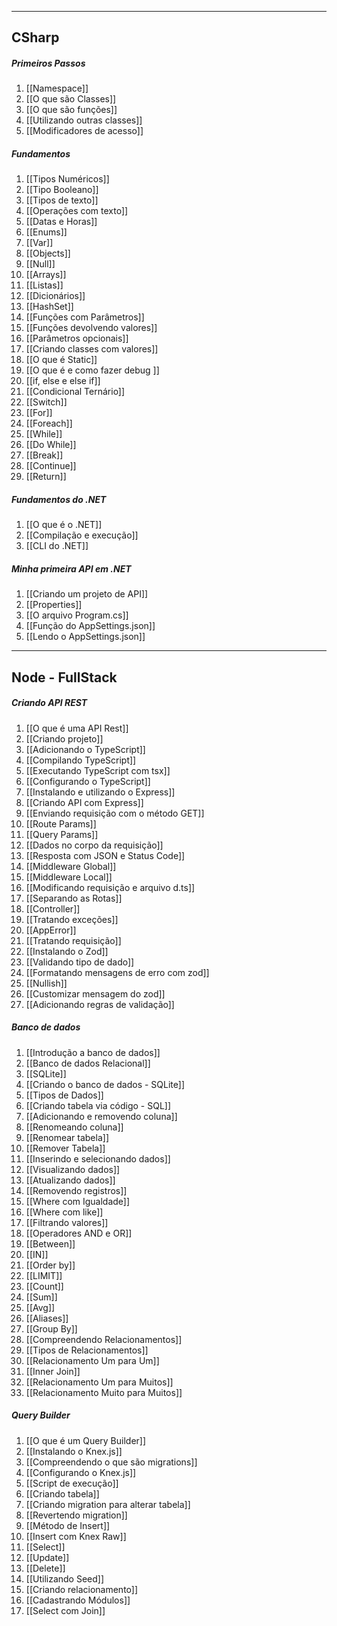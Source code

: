 ___
## CSharp
##### Primeiros Passos
1. [[Namespace]]
2. [[O que são Classes]]
3. [[O que são funções]]
4. [[Utilizando outras classes]]
5. [[Modificadores de acesso]]

##### Fundamentos
1. [[Tipos Numéricos]]
2. [[Tipo Booleano]]
3. [[Tipos de texto]]
4. [[Operações com texto]]
5. [[Datas e Horas]]
6. [[Enums]]
7. [[Var]]
8. [[Objects]]
9. [[Null]]
10. [[Arrays]]
11. [[Listas]]
12. [[Dicionários]]
13. [[HashSet]]
14. [[Funções com Parâmetros]]
15. [[Funções devolvendo valores]]
16. [[Parâmetros opcionais]]
17. [[Criando classes com valores]]
18. [[O que é Static]]
19. [[O que é e como fazer debug ]]
20. [[if, else e else if]]
21. [[Condicional Ternário]]
22. [[Switch]]
23. [[For]]
24. [[Foreach]]
25. [[While]]
26. [[Do While]]
27. [[Break]]
28. [[Continue]]
29. [[Return]]

##### Fundamentos do .NET
1. [[O que é o .NET]]
2. [[Compilação e execução]]
3. [[CLI do .NET]]


##### Minha primeira API em .NET
1. [[Criando um projeto de API]]
2. [[Properties]]
3. [[O arquivo Program.cs]]
4. [[Função do AppSettings.json]]
5. [[Lendo o AppSettings.json]]

---

## Node - FullStack

##### Criando API REST
1. [[O que é uma API Rest]]
2. [[Criando projeto]]
3. [[Adicionando o TypeScript]]
4. [[Compilando TypeScript]]
5. [[Executando TypeScript com tsx]]
6. [[Configurando o TypeScript]]
7. [[Instalando e utilizando o Express]]
8. [[Criando API com Express]]
9. [[Enviando requisição com o método GET]]
10. [[Route Params]]
11. [[Query Params]]
12. [[Dados no corpo da requisição]]
13. [[Resposta com JSON e Status Code]]
14. [[Middleware Global]]
15. [[Middleware Local]]
16. [[Modificando requisição e arquivo d.ts]]
17. [[Separando as Rotas]]
18. [[Controller]]
19. [[Tratando exceções]]
20. [[AppError]]
21. [[Tratando requisição]]
22. [[Instalando o Zod]]
23. [[Validando tipo de dado]]
24. [[Formatando mensagens de erro com zod]]
25. [[Nullish]]
26. [[Customizar mensagem do zod]]
27. [[Adicionando regras de validação]]

##### Banco de dados
1. [[Introdução a banco de dados]]
2. [[Banco de dados Relacional]]
3. [[SQLite]]
4. [[Criando o banco de dados - SQLite]]
5. [[Tipos de Dados]]
6. [[Criando tabela via código - SQL]]
7. [[Adicionando e removendo coluna]]
8. [[Renomeando coluna]]
9. [[Renomear tabela]]
10. [[Remover Tabela]]
11. [[Inserindo e selecionando dados]]
12. [[Visualizando dados]]
13. [[Atualizando dados]]
14. [[Removendo registros]]
15. [[Where com Igualdade]]
16. [[Where com like]]
17. [[Filtrando valores]]
18. [[Operadores AND e OR]]
19. [[Between]]
20. [[IN]]
21. [[Order by]]
22. [[LIMIT]]
23. [[Count]]
24. [[Sum]]
25. [[Avg]]
26. [[Aliases]]
27. [[Group By]]
28. [[Compreendendo Relacionamentos]]
29. [[Tipos de Relacionamentos]]
30. [[Relacionamento Um para Um]]
31. [[Inner Join]]
32. [[Relacionamento Um para Muitos]]
33. [[Relacionamento Muito para Muitos]]

##### Query Builder
1. [[O que é um Query Builder]]
2. [[Instalando o Knex.js]]
3. [[Compreendendo o que são migrations]]
4. [[Configurando o Knex.js]]
5. [[Script de execução]]
6. [[Criando tabela]]
7. [[Criando migration para alterar tabela]]
8. [[Revertendo migration]]
9. [[Método de Insert]]
10. [[Insert com Knex Raw]]
11. [[Select]]
12. [[Update]]
13. [[Delete]]
14. [[Utilizando Seed]]
15. [[Criando relacionamento]]
16. [[Cadastrando Módulos]]
17. [[Select com Join]]